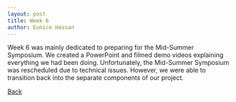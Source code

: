 ```yaml
---
layout: post
title: Week 6
author: Eunice Hassan
---
```


Week 6 was mainly dedicated to preparing for the Mid-Summer Symposium. We created a PowerPoint and filmed demo videos explaining everything we had been doing. Unfortunately, the Mid-Summer Symposium was rescheduled due to technical issues. However, we were able to transition back into the separate components of our project.


[Back](./my-blog.html)
